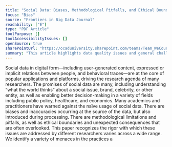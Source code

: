 ```yaml
---
title: "Social Data: Biases, Methodological Pitfalls, and Ethical Boundaries"
focus: "Bias"
source: "Frontiers in Big Data Journal"
readability: ["E"]
type: "PDF Article"
toolPurpose: []
toolAccessibilityIssues: []
openSource: true
sharePointUrl: "https://ocaduniversity.sharepoint.com/teams/Team_WeCount/Shared%20Documents/Resources%20and%20Tools/Literature%20(curated)/Social%20Data-%20Biases,%20Methodological%20Pitfalls,%20and%20Ethical%20Boundaries.pdf"
summary: "This article highlights data quality issues and general challenges for research using social data, including population biases, behavioural biases, content biases, linking biases, temporal variations and redundancy. "
---
```

Social data in digital form—including user-generated content, expressed or implicit relations between people, and behavioral traces—are at the core of popular applications and platforms, driving the research agenda of many researchers. The promises of social data are many, including understanding “what the world thinks” about a social issue, brand, celebrity, or other entity, as well as enabling better decision-making in a variety of fields including public policy, healthcare, and economics. Many academics and practitioners have warned against the naïve usage of social data. There are biases and inaccuracies occurring at the source of the data, but also introduced during processing. There are methodological limitations and pitfalls, as well as ethical boundaries and unexpected consequences that are often overlooked. This paper recognizes the rigor with which these issues are addressed by different researchers varies across a wide range. We identify a variety of menaces in the practices a
